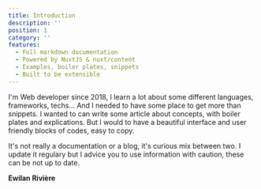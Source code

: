 ```yaml
---
title: Introduction
description: ''
position: 1
category: ''
features:
  - Full markdown documentation
  - Powered by NuxtJS & nuxt/content
  - Examples, boiler plates, snippets
  - Built to be extensible
---
```


<!-- ## Features -->

<md-list :items="features"></md-list>

I'm Web developer since 2018, I learn a lot about some different languages, frameworks, techs... And I needed to have some place to get more than snippets. I wanted to can write some article about concepts, with boiler plates and explications. But I would to have a beautiful interface and user friendly blocks of codes, easy to copy.

It's not really a documentation or a blog, it's curious mix between two. I update it regulary but I advice you to use information with caution, these can be not up to date.

**Ewilan Rivière**
